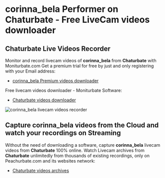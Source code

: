 # corinna_bela Performer on Chaturbate - Free LiveCam videos downloader

## Chaturbate Live Videos Recorder

Monitor and record livecam videos of **corinna_bela** from **Chaturbate** with Moniturbate.com
Get a premium trial for free by just and only registering with your Email address:
* [corinna_bela Premium videos downloader](https://moniturbate.com/request-demo-licence-key.html)

Free livecam videos downloader - Moniturbate Software:
* [Chaturbate videos downloader](https://moniturbate.com/moniturbate-download-software.html)

![corinna_bela livecam videos recorder](https://peachurnet.com/templates/moniturbate-software.png)


## Capture corinna_bela videos from the Cloud and watch your recordings on Streaming

Without the need of downloading a software, capture **corinna_bela** livecam videos from **Chaturbate** 100% online.
Watch Livecam archives from **Chaturbate** unlimitedly from thousands of existing recordings, only on Peachurbate.com and its websites network:
* [Chaturbate videos archives](https://peachurnet.com/)